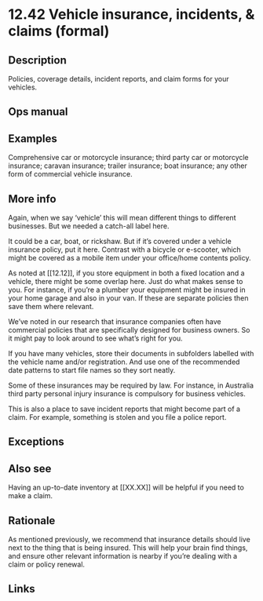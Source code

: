 # 12.42 Vehicle insurance, incidents, & claims (formal)

## Description

Policies, coverage details, incident reports, and claim forms for your vehicles.

## Ops manual

## Examples

Comprehensive car or motorcycle insurance; third party car or motorcycle insurance; caravan insurance; trailer insurance; boat insurance; any other form of commercial vehicle insurance.

## More info

Again, when we say ‘vehicle’ this will mean different things to different businesses. But we needed a catch-all label here. 

It could be a car, boat, or rickshaw. But if it’s covered under a vehicle insurance policy, put it here. Contrast with a bicycle or e-scooter, which might be covered as a mobile item under your office/home contents policy.

As noted at [[12.12]], if you store equipment in both a fixed location and a vehicle, there might be some overlap here. Just do what makes sense to you. For instance, if you’re a plumber your equipment might be insured in your home garage and also in your van. If these are separate policies then save them where relevant.

We’ve noted in our research that insurance companies often have commercial policies that are specifically designed for business owners. So it might pay to look around to see what’s right for you.

If you have many vehicles, store their documents in subfolders labelled with the vehicle name and/or registration. And use one of the recommended date patterns to start file names so they sort neatly.

Some of these insurances may be required by law. For instance, in Australia third party personal injury insurance is compulsory for business vehicles.

This is also a place to save incident reports that might become part of a claim. For example, something is stolen and you file a police report.

## Exceptions

## Also see

Having an up-to-date inventory at [[XX.XX]] will be helpful if you need to make a claim. 

## Rationale

As mentioned previously, we recommend that insurance details should live next to the thing that is being insured. This will help your brain find things, and ensure other relevant information is nearby if you’re dealing with a claim or policy renewal.

## Links


